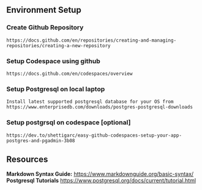 ## Environment Setup

### Create Github Repository
    https://docs.github.com/en/repositories/creating-and-managing-repositories/creating-a-new-repository

### Setup Codespace using github
    https://docs.github.com/en/codespaces/overview

### Setup Postgresql on local laptop
    Install latest supported postgresql database for your OS from https://www.enterprisedb.com/downloads/postgres-postgresql-downloads

### Setup postgrsql on codespace [optional]
    https://dev.to/shettigarc/easy-github-codespaces-setup-your-app-postgres-and-pgadmin-3b08

## Resources

**Markdown Syntax Guide:** https://www.markdownguide.org/basic-syntax/
**Postgresql Tutorials** https://www.postgresql.org/docs/current/tutorial.html